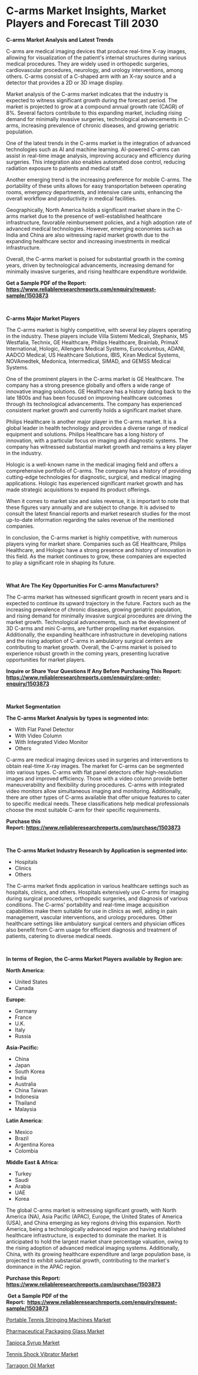 <p><h1>C-arms Market Insights, Market Players and Forecast Till 2030</h1></p><p><strong>C-arms Market Analysis and Latest Trends</strong></p>
<p><p>C-arms are medical imaging devices that produce real-time X-ray images, allowing for visualization of the patient's internal structures during various medical procedures. They are widely used in orthopedic surgeries, cardiovascular procedures, neurology, and urology interventions, among others. C-arms consist of a C-shaped arm with an X-ray source and a detector that provides a 2D or 3D image display.</p><p>Market analysis of the C-arms market indicates that the industry is expected to witness significant growth during the forecast period. The market is projected to grow at a compound annual growth rate (CAGR) of 8%. Several factors contribute to this expanding market, including rising demand for minimally invasive surgeries, technological advancements in C-arms, increasing prevalence of chronic diseases, and growing geriatric population.</p><p>One of the latest trends in the C-arms market is the integration of advanced technologies such as AI and machine learning. AI-powered C-arms can assist in real-time image analysis, improving accuracy and efficiency during surgeries. This integration also enables automated dose control, reducing radiation exposure to patients and medical staff.</p><p>Another emerging trend is the increasing preference for mobile C-arms. The portability of these units allows for easy transportation between operating rooms, emergency departments, and intensive care units, enhancing the overall workflow and productivity in medical facilities.</p><p>Geographically, North America holds a significant market share in the C-arms market due to the presence of well-established healthcare infrastructure, favorable reimbursement policies, and a high adoption rate of advanced medical technologies. However, emerging economies such as India and China are also witnessing rapid market growth due to the expanding healthcare sector and increasing investments in medical infrastructure.</p><p>Overall, the C-arms market is poised for substantial growth in the coming years, driven by technological advancements, increasing demand for minimally invasive surgeries, and rising healthcare expenditure worldwide.</p></p>
<p><strong>Get a Sample PDF of the Report:&nbsp; <a href="https://www.reliableresearchreports.com/enquiry/request-sample/1503873">https://www.reliableresearchreports.com/enquiry/request-sample/1503873</a></strong></p>
<p>&nbsp;</p>
<p><strong>C-arms Major Market Players</strong></p>
<p><p>The C-arms market is highly competitive, with several key players operating in the industry. These players include Villa Sistemi Medicali, Stephanix, MS Westfalia, Technix, GE Healthcare, Philips Healthcare, Brainlab, PrimaX International, Hologic, Allengers Medical Systems, Eurocolumbus, ADANI, AADCO Medical, US Healthcare Solutions, IBIS, Kiran Medical Systems, NOVAmedtek, Medonica, Intermedical, SIMAD, and GEMSS Medical Systems.</p><p>One of the prominent players in the C-arms market is GE Healthcare. The company has a strong presence globally and offers a wide range of innovative imaging solutions. GE Healthcare has a history dating back to the late 1800s and has been focused on improving healthcare outcomes through its technological advancements. The company has experienced consistent market growth and currently holds a significant market share.</p><p>Philips Healthcare is another major player in the C-arms market. It is a global leader in health technology and provides a diverse range of medical equipment and solutions. Philips Healthcare has a long history of innovation, with a particular focus on imaging and diagnostic systems. The company has witnessed substantial market growth and remains a key player in the industry.</p><p>Hologic is a well-known name in the medical imaging field and offers a comprehensive portfolio of C-arms. The company has a history of providing cutting-edge technologies for diagnostic, surgical, and medical imaging applications. Hologic has experienced significant market growth and has made strategic acquisitions to expand its product offerings.</p><p>When it comes to market size and sales revenue, it is important to note that these figures vary annually and are subject to change. It is advised to consult the latest financial reports and market research studies for the most up-to-date information regarding the sales revenue of the mentioned companies.</p><p>In conclusion, the C-arms market is highly competitive, with numerous players vying for market share. Companies such as GE Healthcare, Philips Healthcare, and Hologic have a strong presence and history of innovation in this field. As the market continues to grow, these companies are expected to play a significant role in shaping its future.</p></p>
<p>&nbsp;</p>
<p><strong>What Are The Key Opportunities For C-arms Manufacturers?</strong></p>
<p><p>The C-arms market has witnessed significant growth in recent years and is expected to continue its upward trajectory in the future. Factors such as the increasing prevalence of chronic diseases, growing geriatric population, and rising demand for minimally invasive surgical procedures are driving the market growth. Technological advancements, such as the development of 3D C-arms and mini C-arms, are further propelling market expansion. Additionally, the expanding healthcare infrastructure in developing nations and the rising adoption of C-arms in ambulatory surgical centers are contributing to market growth. Overall, the C-arms market is poised to experience robust growth in the coming years, presenting lucrative opportunities for market players.</p></p>
<p><strong>Inquire or Share Your Questions If Any Before Purchasing This Report: <a href="https://www.reliableresearchreports.com/enquiry/pre-order-enquiry/1503873">https://www.reliableresearchreports.com/enquiry/pre-order-enquiry/1503873</a></strong></p>
<p>&nbsp;</p>
<p><strong>Market Segmentation</strong></p>
<p><strong>The C-arms Market Analysis by types is segmented into:</strong></p>
<p><ul><li>With Flat Panel Detector</li><li>With Video Column</li><li>With Integrated Video Monitor</li><li>Others</li></ul></p>
<p><p>C-arms are medical imaging devices used in surgeries and interventions to obtain real-time X-ray images. The market for C-arms can be segmented into various types. C-arms with flat panel detectors offer high-resolution images and improved efficiency. Those with a video column provide better maneuverability and flexibility during procedures. C-arms with integrated video monitors allow simultaneous imaging and monitoring. Additionally, there are other types of C-arms available that offer unique features to cater to specific medical needs. These classifications help medical professionals choose the most suitable C-arm for their specific requirements.</p></p>
<p><strong>Purchase this Report:&nbsp;<a href="https://www.reliableresearchreports.com/purchase/1503873">https://www.reliableresearchreports.com/purchase/1503873</a></strong></p>
<p>&nbsp;</p>
<p><strong>The C-arms Market Industry Research by Application is segmented into:</strong></p>
<p><ul><li>Hospitals</li><li>Clinics</li><li>Others</li></ul></p>
<p><p>The C-arms market finds application in various healthcare settings such as hospitals, clinics, and others. Hospitals extensively use C-arms for imaging during surgical procedures, orthopedic surgeries, and diagnosis of various conditions. The C-arms' portability and real-time image acquisition capabilities make them suitable for use in clinics as well, aiding in pain management, vascular interventions, and urology procedures. Other healthcare settings like ambulatory surgical centers and physician offices also benefit from C-arm usage for efficient diagnosis and treatment of patients, catering to diverse medical needs.</p></p>
<p>&nbsp;</p>
<p><strong>In terms of Region, the C-arms Market Players available by Region are:</strong></p>
<p>
    <p> <strong> North America: </strong>
        <ul>
            <li>United States</li>
            <li>Canada</li>
        </ul>
        </p> 
    <p> <strong> Europe: </strong>
        <ul>
            <li>Germany</li>
            <li>France</li>
            <li>U.K.</li>
            <li>Italy</li>
            <li>Russia</li>
        </ul>
        </p> 
    <p> <strong> Asia-Pacific: </strong>
        <ul>
            <li>China</li>
            <li>Japan</li>
            <li>South Korea</li>
            <li>India</li>
            <li>Australia</li>
            <li>China Taiwan</li>
            <li>Indonesia</li>
            <li>Thailand</li>
            <li>Malaysia</li>
        </ul>
        </p> 
    <p> <strong> Latin America: </strong>
        <ul>
            <li>Mexico</li>
            <li>Brazil</li>
            <li>Argentina Korea</li>
            <li>Colombia</li>
        </ul>
        </p> 
    <p> <strong> Middle East & Africa: </strong>
        <ul>
            <li>Turkey</li>
            <li>Saudi</li>
            <li>Arabia</li>
            <li>UAE</li>
            <li>Korea</li>
        </ul>
    </p>
    </p>
<p><p>The global C-arms market is witnessing significant growth, with North America (NA), Asia Pacific (APAC), Europe, the United States of America (USA), and China emerging as key regions driving this expansion. North America, being a technologically advanced region and having established healthcare infrastructure, is expected to dominate the market. It is anticipated to hold the largest market share percentage valuation, owing to the rising adoption of advanced medical imaging systems. Additionally, China, with its growing healthcare expenditure and large population base, is projected to exhibit substantial growth, contributing to the market's dominance in the APAC region.</p></p>
<p><strong>Purchase this Report: <a href="https://www.reliableresearchreports.com/purchase/1503873">https://www.reliableresearchreports.com/purchase/1503873</a></strong></p>
<p>&nbsp;<strong>Get a Sample PDF of the Report:&nbsp;&nbsp;<a href="https://www.reliableresearchreports.com/enquiry/request-sample/1503873">https://www.reliableresearchreports.com/enquiry/request-sample/1503873</a></strong></p>
<p><strong></strong></p>
<p><p><a href="https://github.com/Chiragrp24/Market-Research-Report-List-1/blob/main/portable-tennis-stringing-machines-market.md">Portable Tennis Stringing Machines Market</a></p><p><a href="https://www.linkedin.com/pulse/pharmaceutical-packaging-glass-market-research-report-unlocks/">Pharmaceutical Packaging Glass Market</a></p><p><a href="https://medium.com/@merrittrice2023/tapioca-syrup-market-size-growth-forecast-2023-2030-4c7160098d78">Tapioca Syrup Market</a></p><p><a href="https://github.com/Chiragrp23/Market-Research-Report-List-1/blob/main/tennis-shock-vibrator-market.md">Tennis Shock Vibrator Market</a></p><p><a href="https://medium.com/@kavonhansen3626/tarragon-oil-market-size-growth-forecast-2023-2030-4fd6395657c4">Tarragon Oil Market</a></p></p>